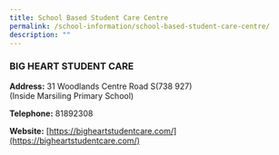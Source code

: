 ```yaml
---
title: School Based Student Care Centre
permalink: /school-information/school-based-student-care-centre/
description: ""
---
```


### BIG HEART STUDENT CARE 

**Address:**
31 Woodlands Centre Road S(738 927)  
(Inside Marsiling Primary School)

**Telephone:**
81892308

**Website:**
[https://bigheartstudentcare.com/](https://bigheartstudentcare.com/)
